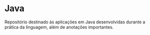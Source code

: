 # Java
Repositório destinado às aplicações em Java desenvolvidas durante a prática da linguagem, além de anotações importantes.
